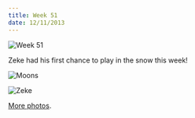 ```yaml
---
title: Week 51
date: 12/11/2013
---
```


![Week 51](https://lh3.googleusercontent.com/XOK_pfzHWnyFRpAxipZyiE0iguflE0yPAEoR6z5Sv6iN=w715-h716)

Zeke had his first chance to play in the snow this week!

![Moons](https://lh6.googleusercontent.com/-CPMDoZAPH30/UqlcZSQap4I/AAAAAAAASCc/wwWFQc11yAI/w2150-h1432-no/IMG_6122.jpg)

![Zeke](https://lh3.googleusercontent.com/-8scwKPJGe0Q/UqlceRqTuzI/AAAAAAAASC0/xUPUIePIskA/w2150-h1432-no/IMG_6151.jpg)

[More photos](https://plus.google.com/photos/109995794392976695103/albums/5956393421032908321).
